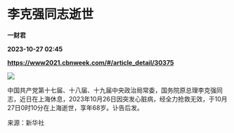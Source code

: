 # 李克强同志逝世
**一财君**

**2023-10-27 02:45**

**https://www2021.cbnweek.com/#/article_detail/30375**

![](https://files.cbnweek.com/356fa2c7ef3144478e99216ff1aeee72_1080x997)

中国共产党第十七届、十八届、十九届中央政治局常委，国务院原总理李克强同志，近日在上海休息，2023年10月26日因突发心脏病，经全力抢救无效，于10月27日0时10分在上海逝世，享年68岁。讣告后发。

来源：新华社